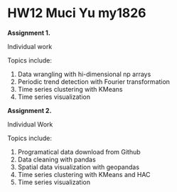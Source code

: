 # HW12 Muci Yu my1826
**Assignment 1.** 

Individual work

Topics include:
1. Data wrangling with hi-dimensional np arrays
2. Periodic trend detection with Fourier transformation
3. Time series clustering with KMeans
5. Time series visualization

**Assignment 2.**

Individual Work

Topics include:
1. Programatical data download from Github
2. Data cleaning with pandas
3. Spatial data visualization with geopandas
4. Time series clustering with KMeans and HAC
5. Time series visualization